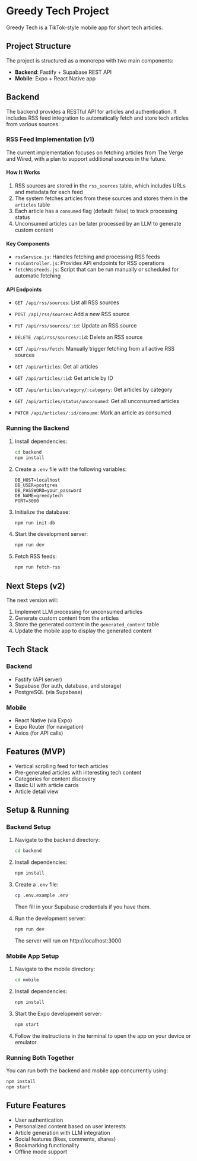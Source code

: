 # Greedy Tech Project

Greedy Tech is a TikTok-style mobile app for short tech articles.

## Project Structure

The project is structured as a monorepo with two main components:

- **Backend**: Fastify + Supabase REST API
- **Mobile**: Expo + React Native app

## Backend

The backend provides a RESTful API for articles and authentication. It includes RSS feed integration to automatically fetch and store tech articles from various sources.

### RSS Feed Implementation (v1)

The current implementation focuses on fetching articles from The Verge and Wired, with a plan to support additional sources in the future.

#### How It Works

1. RSS sources are stored in the `rss_sources` table, which includes URLs and metadata for each feed
2. The system fetches articles from these sources and stores them in the `articles` table
3. Each article has a `consumed` flag (default: false) to track processing status
4. Unconsumed articles can be later processed by an LLM to generate custom content

#### Key Components

- `rssService.js`: Handles fetching and processing RSS feeds
- `rssController.js`: Provides API endpoints for RSS operations
- `fetchRssFeeds.js`: Script that can be run manually or scheduled for automatic fetching

#### API Endpoints

- `GET /api/rss/sources`: List all RSS sources
- `POST /api/rss/sources`: Add a new RSS source
- `PUT /api/rss/sources/:id`: Update an RSS source
- `DELETE /api/rss/sources/:id`: Delete an RSS source
- `GET /api/rss/fetch`: Manually trigger fetching from all active RSS sources

- `GET /api/articles`: Get all articles
- `GET /api/articles/:id`: Get article by ID
- `GET /api/articles/category/:category`: Get articles by category
- `GET /api/articles/status/unconsumed`: Get all unconsumed articles
- `PATCH /api/articles/:id/consume`: Mark an article as consumed

### Running the Backend

1. Install dependencies:
   ```bash
   cd backend
   npm install
   ```

2. Create a `.env` file with the following variables:
   ```
   DB_HOST=localhost
   DB_USER=postgres
   DB_PASSWORD=your_password
   DB_NAME=greedytech
   PORT=3000
   ```

3. Initialize the database:
   ```bash
   npm run init-db
   ```

4. Start the development server:
   ```bash
   npm run dev
   ```

5. Fetch RSS feeds:
   ```bash
   npm run fetch-rss
   ```

## Next Steps (v2)

The next version will:

1. Implement LLM processing for unconsumed articles
2. Generate custom content from the articles
3. Store the generated content in the `generated_content` table
4. Update the mobile app to display the generated content

## Tech Stack

### Backend
- Fastify (API server)
- Supabase (for auth, database, and storage)
- PostgreSQL (via Supabase)

### Mobile
- React Native (via Expo)
- Expo Router (for navigation)
- Axios (for API calls)

## Features (MVP)

- Vertical scrolling feed for tech articles
- Pre-generated articles with interesting tech content
- Categories for content discovery
- Basic UI with article cards
- Article detail view

## Setup & Running

### Backend Setup

1. Navigate to the backend directory:
   ```bash
   cd backend
   ```

2. Install dependencies:
   ```bash
   npm install
   ```

3. Create a `.env` file:
   ```bash
   cp .env.example .env
   ```
   Then fill in your Supabase credentials if you have them.

4. Run the development server:
   ```bash
   npm run dev
   ```
   The server will run on http://localhost:3000

### Mobile App Setup

1. Navigate to the mobile directory:
   ```bash
   cd mobile
   ```

2. Install dependencies:
   ```bash
   npm install
   ```

3. Start the Expo development server:
   ```bash
   npm start
   ```

4. Follow the instructions in the terminal to open the app on your device or emulator.

### Running Both Together

You can run both the backend and mobile app concurrently using:

```bash
npm install
npm start
```

## Future Features

- User authentication
- Personalized content based on user interests
- Article generation with LLM integration
- Social features (likes, comments, shares)
- Bookmarking functionality
- Offline mode support 